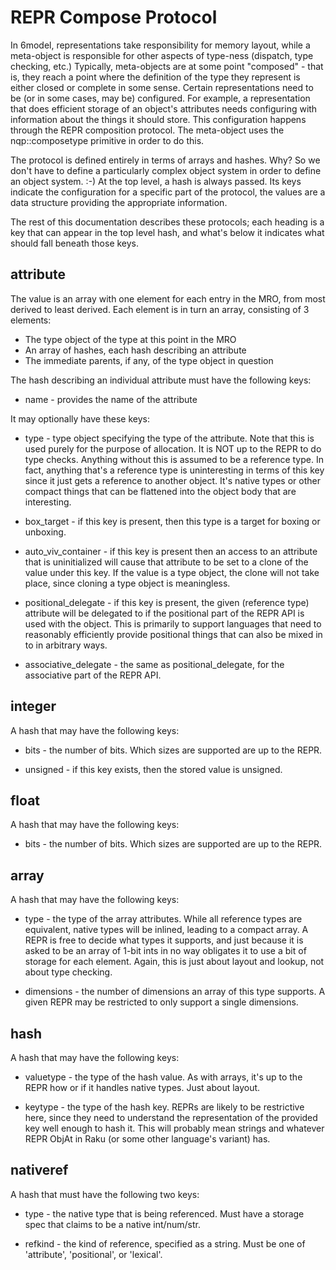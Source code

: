 # REPR Compose Protocol

In 6model, representations take responsibility for memory layout, while a
meta-object is responsible for other aspects of type-ness (dispatch, type
checking, etc.) Typically, meta-objects are at some point "composed" - that
is, they reach a point where the definition of the type they represent is
either closed or complete in some sense. Certain representations need to be
(or in some cases, may be) configured. For example, a representation that does
efficient storage of an object's attributes needs configuring with information
about the things it should store. This configuration happens through the REPR
composition protocol. The meta-object uses the nqp::composetype primitive in
order to do this.

The protocol is defined entirely in terms of arrays and hashes. Why? So we
don't have to define a particularly complex object system in order to define
an object system. :-) At the top level, a hash is always passed. Its keys
indicate the configuration for a specific part of the protocol, the values
are a data structure providing the appropriate information.

The rest of this documentation describes these protocols; each heading is a
key that can appear in the top level hash, and what's below it indicates what
should fall beneath those keys.

## attribute

The value is an array with one element for each entry in the MRO, from most
derived to least derived. Each element is in turn an array, consisting of 3
elements:

* The type object of the type at this point in the MRO
* An array of hashes, each hash describing an attribute
* The immediate parents, if any, of the type object in question

The hash describing an individual attribute must have the following keys:

* name - provides the name of the attribute

It may optionally have these keys:

* type - type object specifying the type of the attribute. Note that this is
  used purely for the purpose of allocation. It is NOT up to the REPR to do
  type checks. Anything without this is assumed to be a reference type. In
  fact, anything that's a reference type is uninteresting in terms of this
  key since it just gets a reference to another object. It's native types or
  other compact things that can be flattened into the object body that are
  interesting.

* box_target - if this key is present, then this type is a target for boxing
  or unboxing.

* auto_viv_container - if this key is present then an access to an attribute
  that is uninitialized will cause that attribute to be set to a clone of the
  value under this key. If the value is a type object, the clone will not take
  place, since cloning a type object is meaningless.

* positional_delegate - if this key is present, the given (reference type)
  attribute will be delegated to if the positional part of the REPR API is
  used with the object. This is primarily to support languages that need to
  reasonably efficiently provide positional things that can also be mixed
  in to in arbitrary ways.

* associative_delegate - the same as positional_delegate, for the associative
  part of the REPR API.

## integer

A hash that may have the following keys:

* bits - the number of bits. Which sizes are supported are up to the REPR.

* unsigned - if this key exists, then the stored value is unsigned.

## float

A hash that may have the following keys:

* bits - the number of bits. Which sizes are supported are up to the REPR.

## array

A hash that may have the following keys:

* type - the type of the array attributes. While all reference types are
  equivalent, native types will be inlined, leading to a compact array. A REPR
  is free to decide what types it supports, and just because it is asked to be
  an array of 1-bit ints in no way obligates it to use a bit of storage for
  each element. Again, this is just about layout and lookup, not about type
  checking.

* dimensions - the number of dimensions an array of this type supports. A
  given REPR may be restricted to only support a single dimensions.

## hash

A hash that may have the following keys:

* valuetype - the type of the hash value. As with arrays, it's up to the REPR
  how or if it handles native types. Just about layout.

* keytype - the type of the hash key. REPRs are likely to be restrictive here,
  since they need to understand the representation of the provided key well
  enough to hash it. This will probably mean strings and whatever REPR ObjAt
  in Raku (or some other language's variant) has.

## nativeref

A hash that must have the following two keys:

* type - the native type that is being referenced. Must have a storage spec
  that claims to be a native int/num/str.

* refkind - the kind of reference, specified as a string. Must be one of
  'attribute', 'positional', or 'lexical'.
